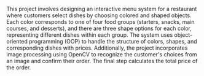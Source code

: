 This project involves designing an interactive menu system for a restaurant where customers select dishes by choosing colored and shaped objects. Each color corresponds to one of four food groups (starters, snacks, main courses, and desserts), and there are three shape options for each color, representing different dishes within each group. The system uses object-oriented programming (OOP) to handle the structure of colors, shapes, and corresponding dishes with prices. Additionally, the project incorporates image processing using OpenCV to recognize the customer's choices from an image and confirm their order. The final step calculates the total price of the order.
